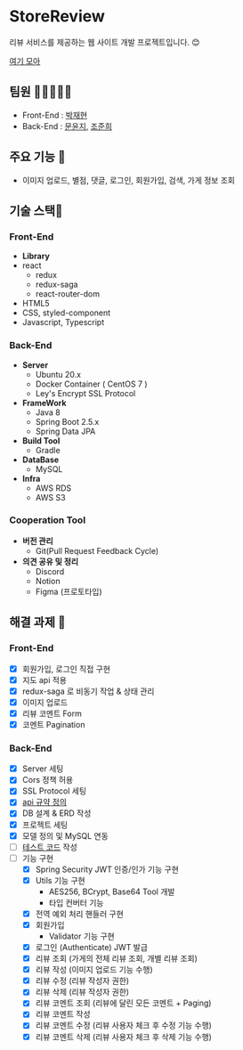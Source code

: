 # StoreReview
리뷰 서비스를 제공하는 웹 사이트 개발 프로젝트입니다. 😊

[여기 모아](https://store-review.nextwing.me/)

## 팀원 🧑🏻‍🤝‍🧑🏻
- Front-End : [박재현](https://github.com/ghtea)
- Back-End : [문윤지](https://github.com/BananMoon), [조준희](https://github.com/RedJunHee)

## 주요 기능 💃
- 이미지 업로드, 별점, 댓글, 로그인, 회원가입, 검색, 가게 정보 조회

## 기술 스택🔧

### Front-End
- **Library**
- react
  - redux
  - redux-saga
  - react-router-dom
- HTML5
- CSS, styled-component
- Javascript, Typescript

### Back-End
- **Server**
    - Ubuntu 20.x
    - Docker Container ( CentOS 7 )
    - Ley's Encrypt SSL Protocol
- **FrameWork**
    - Java 8
    - Spring Boot 2.5.x
    - Spring Data JPA
- **Build Tool**
    - Gradle
- **DataBase**
    - MySQL
- **Infra**
    - AWS RDS
    - AWS S3
    
### Cooperation Tool
- **버전 관리**
    - Git(Pull Request Feedback Cycle)
- **의견 공유 및 정리**
    - Discord
    - Notion
    - Figma (프로토타입)


## 해결 과제 🤹
### Front-End
- [X] 회원가입, 로그인 직접 구현 
- [X] 지도 api 적용
- [X] redux-saga 로 비동기 작업 & 상태 관리
- [X] 이미지 업로드
- [X] 리뷰 코멘트 Form
- [X] 코멘트 Pagination

### Back-End
- [X] Server 세팅
- [X] Cors 정책 허용
- [X] SSL Protocol 세팅
- [X] [api 규약 정의](https://docs.google.com/document/d/1JvENVWph2QBL9mxwRsd1sTEhiNriD3MX/edit?usp=sharing&ouid=116446426306038263641&rtpof=true&sd=true)
- [X] DB 설계 & ERD 작성
- [X] 프로젝트 세팅
- [X] 모델 정의 및 MySQL 연동
- [ ] [테스트 코드](https://github.com/RedJunHee/StoreReview/tree/master/src/test/java/com/review/storereview) 작성
- [ ] 기능 구현
    - [X] Spring Security JWT 인증/인가 기능 구현
    - [X] Utils 기능 구현
      - AES256, BCrypt, Base64 Tool 개발
      - 타입 컨버터 기능
    - [X] 전역 예외 처리 핸들러 구현
    - [X] 회원가입 
      - Validator 기능 구현
    - [X] 로그인 (Authenticate) JWT 발급 
    - [X] 리뷰 조회 (가게의 전체 리뷰 조회, 개별 리뷰 조회)
    - [X] 리뷰 작성 (이미지 업로드 기능 수행)
    - [X] 리뷰 수정 (리뷰 작성자 권한)
    - [X] 리뷰 삭제 (리뷰 작성자 권한)
    - [X] 리뷰 코멘트 조회 (리뷰에 달린 모든 코멘트 + Paging) 
    - [X] 리뷰 코멘트 작성 
    - [X] 리뷰 코멘트 수정 (리뷰 사용자 체크 후 수정 기능 수행)
    - [X] 리뷰 코멘트 삭제 (리뷰 사용자 체크 후 삭제 기능 수행)
